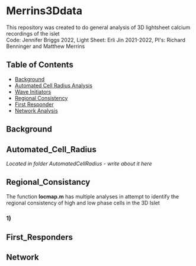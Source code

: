 # Merrins3Ddata

This repository was created to do general analysis of 3D lightsheet calcium recordings of the islet <br>
Code: Jennifer Briggs 2022, Light Sheet: Erli Jin 2021-2022, PI's: Richard Benninger and Matthew Merrins <br>



## Table of Contents

- [Background](#background)
- [Automated Cell Radius Analysis](#Automated_Cell_Radius)
- [Wave Initiators](#Wave_Initators)
- [Regional Consistency](#Regional_Consistancy)
- [First Responder](#First_Responders)
- [Network Analysis](#Network)


## Background


## Automated_Cell_Radius
*Located in folder AutomatedCellRadius - write about it here*


## Regional_Consistancy
The function **locmap.m** has multiple analyses in attempt to identify the regional consistency of high and low phase cells in the 3D Islet

### 1) 


## First_Responders



## Network
